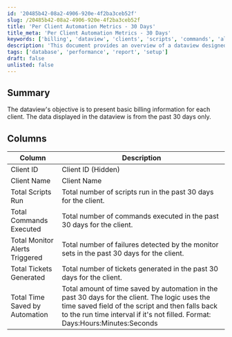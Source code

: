 ```yaml
---
id: '20485b42-08a2-4906-920e-4f2ba3ceb52f'
slug: /20485b42-08a2-4906-920e-4f2ba3ceb52f
title: 'Per Client Automation Metrics - 30 Days'
title_meta: 'Per Client Automation Metrics - 30 Days'
keywords: ['billing', 'dataview', 'clients', 'scripts', 'commands', 'alerts', 'tickets', 'automation', 'time-saved']
description: 'This document provides an overview of a dataview designed to display essential billing information for each client over the past 30 days, including metrics such as total scripts run, commands executed, monitor alerts triggered, tickets generated, and time saved by automation.'
tags: ['database', 'performance', 'report', 'setup']
draft: false
unlisted: false
---
```


## Summary

The dataview's objective is to present basic billing information for each client. The data displayed in the dataview is from the past 30 days only.

## Columns

| Column                         | Description                                                                                                      |
|--------------------------------|------------------------------------------------------------------------------------------------------------------|
| Client ID                     | Client ID (Hidden)                                                                                               |
| Client Name                   | Client Name                                                                                                     |
| Total Scripts Run             | Total number of scripts run in the past 30 days for the client.                                               |
| Total Commands Executed       | Total number of commands executed in the past 30 days for the client.                                         |
| Total Monitor Alerts Triggered | Total number of failures detected by the monitor sets in the past 30 days for the client.                      |
| Total Tickets Generated        | Total number of tickets generated in the past 30 days for the client.                                         |
| Total Time Saved by Automation | Total amount of time saved by automation in the past 30 days for the client. The logic uses the time saved field of the script and then falls back to the run time interval if it's not filled. Format: Days:Hours:Minutes:Seconds |